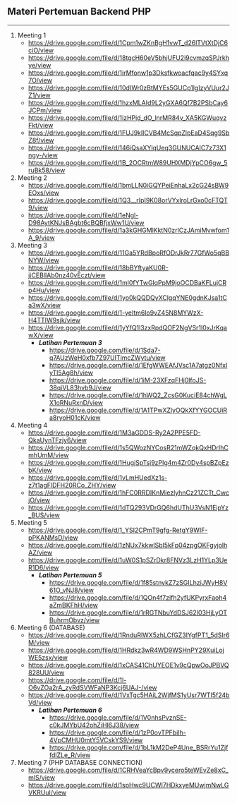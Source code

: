 ## Materi Pertemuan Backend PHP
---

1. Meeting 1
    - https://drive.google.com/file/d/1Cpm1wZKnBgH1vwT_d26lTVtXtDjC6ciO/view
    - https://drive.google.com/file/d/18tgcH60eV5bhjUFU2i9cvmzqSPJrkhye/view
    - https://drive.google.com/file/d/1irMfonw1p3Dksfkwoacfqac9y4SYxq7O/view
    - https://drive.google.com/file/d/10dIWr0zBtMYEs5GUCp1lgIzyVUur2JZ1/view
    - https://drive.google.com/file/d/1hzxMLAId9L2yGXA6Qf7B2PSbCay6JCPm/view
    - https://drive.google.com/file/d/1izHPjd_dO_lnrMR84v_XA5KGWuqvzFkt/view
    - https://drive.google.com/file/d/1FUJ9kIlCVB4McSqpZlpEaD4Sqg9SbZ8f/view
    - https://drive.google.com/file/d/146iQsaXYlqUeq3GUNUCAIC7z73X1ngy-/view
    - https://drive.google.com/file/d/1B_2OCRtmW89UHXMDjYpCO6gw_5ruBk58/view
2. Meeting 2
    - https://drive.google.com/file/d/1bmLLN0iGQYPeiEnhaLx2cG24sBW9EOxs/view
    - https://drive.google.com/file/d/1Q3__rIpI9K08orVYxlroLrGxo0cFTQT9/view
    - https://drive.google.com/file/d/1eNgl-D98AytKNJsBAgbt6cBQBfjxWw1U/view
    - https://drive.google.com/file/d/1a3kGHGMlKktN0zrlCzJAmiMvwfom1A_9/view
3. Meeting 3
    - https://drive.google.com/file/d/11Ga5YRdBpoRfODrJkRr77GfWo5qBBNYW/view
    - https://drive.google.com/file/d/18bBYftyaKU0R-jiCEBlIAb0nz40vEczt/view
    - https://drive.google.com/file/d/1ml0fYTwGlqPpM9joOCDBaKFLujCRp4Hu/view
    - https://drive.google.com/file/d/1yo0kQQDQyXClgqYNE0gdnKJsa1tCa3wX/view
    - https://drive.google.com/file/d/1-yeItm6lo9vZ45N8MYWzX-H4TTIW9sjk/view
    - https://drive.google.com/file/d/1yYfQ1l3zxRpdQOF2NgVSr1I0xJrKqawX/view
        - ***Latihan Pertemuan 3***
            - https://drive.google.com/file/d/1Sda7-q7AUzWeH0xfb7Z97UITimcZWytu/view
            - https://drive.google.com/file/d/1EfgWWEAfJVsc1A7atgz0NfxIyTl5Ag8h/view
            - https://drive.google.com/file/d/1iM-23XFzqFHj0lfoJS-38qiVL83hvb9J/view
            - https://drive.google.com/file/d/1hWQ2_ZcsG0KuciE84chWgLX1oRNuRxnD/view
            - https://drive.google.com/file/d/1A1TPwXZlyOQkXfYYGOCUiRa8ryoH01cK/view
3. Meeting 4
    - https://drive.google.com/file/d/1M3aGDDS-Ry2A2PPE5FD-QkaUynTFzjy6/view
    - https://drive.google.com/file/d/1s5QWozNYCosR21mWZqkQxHDrIhCmhUmM/view
    - https://drive.google.com/file/d/1HugjSpTsj9zPIg4m4Zr0Dy4spBZpEzbK/view
    - https://drive.google.com/file/d/1vLmHUedXz1s-z7t1agFlDFH20RCo_ZHY/view
    - https://drive.google.com/file/d/1hFC0RRDIKnMiezlyhnCz21ZCTt_CwcjO/view
    - https://drive.google.com/file/d/1dTQ293VDrGQ6hdUThU3VsN1EipYz_BUS/view
3. Meeting 5
    - https://drive.google.com/file/d/1_YSI2CPmT9gfg-RetgY9WIF-pPKANMsD/view
    - https://drive.google.com/file/d/1zNUx7kkwlSbI5kFp04zpgOKFgyjolhAZ/view
    - https://drive.google.com/file/d/1uW0S1pSZrDkr8FNVz3LzH1YLp3UeR1D6/view
        - ***Latihan Pertemuan 5***
            - https://drive.google.com/file/d/1f85stnykZ7zSGILhziJWyH8V61O_vNJ8/view
            - https://drive.google.com/file/d/1QOn4f7zifh2yfUKPyrxFaoh4aZmBKFhH/view
            - https://drive.google.com/file/d/1rRGTNbuYdDSJ62I03HjLyOTBuhrmObvz/view
4. Meeting 6 (DATABASE)
    - https://drive.google.com/file/d/1RnduRlWX5zhLCfGZ3IYgfPT1_5dSIr6M/view
    - https://drive.google.com/file/d/1HRdkz3wR4WD9WSHnPY29XuiLojWE5zsx/view
    - https://drive.google.com/file/d/1xCAS41ChUYEOE1v9cQpwOoJPBVQ828UU/view
    - https://drive.google.com/file/d/1l-O6vZOa2rA_zyRdSVWFaNP3Kcj6UAJ-/view
    - https://drive.google.com/file/d/1VxTgc5HAiL2WjfMS1yUsr7WTI5f24bVd/view
        - ***Latihan Pertemuan 6***
            - https://drive.google.com/file/d/1V0nhsPvznSE-c0kJMYbU42ohZiHl6J38/view
            - https://drive.google.com/file/d/1zP0ovTPFbiIh-4VpCMHU0mtY5VCskYS9/view
            - https://drive.google.com/file/d/1bL1kM2DeP4Une_BSRrYu1ZjffdlZLe_R/view
5. Meeting 7 (PHP DATABASE CONNECTION)
    - https://drive.google.com/file/d/1CRHVeaYcBpv9ycero5teWEvZe8xC_mlS/view
    - https://drive.google.com/file/d/1spHwc9UCWI7HDkxyeMUwjmNwLGVKRUuI/view